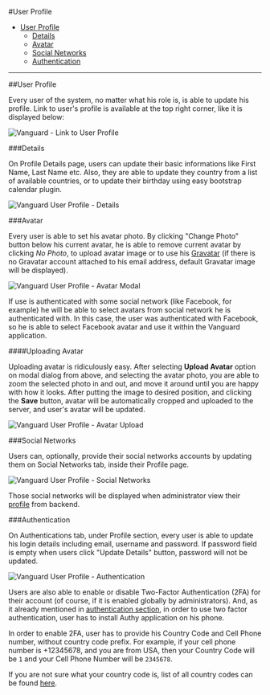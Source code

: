 #User Profile

* [User Profile](#user-profile)
	* [Details](#details)
	* [Avatar](#avatar)
	* [Social Networks](#social-networks)
	* [Authentication](#auth)

---

<a name="user-profile"></a>
##User Profile

Every user of the system, no matter what his role is, is able to update his profile. Link to user's profile is available at the top right corner, like it is displayed below:

![Vanguard - Link to User Profile](assets/img/link-user-profile.png)

<a name="details"></a>
###Details

On Profile Details page, users can update their basic informations like First Name, Last Name etc. Also, they are able to update they country from a list of available countries, or to update their birthday using easy bootstrap calendar plugin.

![Vanguard User Profile - Details](assets/img/profile-details.png)

<a name="avatar"></a>
###Avatar

Every user is able to set his avatar photo. By clicking "Change Photo" button below his current avatar, he is able to remove current avatar by clicking _No Photo_, to upload avatar image or to use his [Gravatar](https://en.gravatar.com/) (if there is no Gravatar account attached to his email address, default Gravatar image will be displayed).

![Vanguard User Profile - Avatar Modal](assets/img/profile-avatar-modal.png)

If use is authenticated with some social network (like Facebook, for example) he will be able to select avatars from social network he is authenticated with. In this case, the user was authenticated with Facebook, so he is able to select Facebook avatar and use it within the Vanguard application.

####Uploading Avatar

Uploading avatar is ridiculously easy. After selecting **Upload Avatar** option on modal dialog from above, and selecting the avatar photo,  you are able to zoom the selected photo in and out, and move it around until you are happy with how it looks. 
After putting the image to desired position, and clicking the **Save** button, avatar will be automatically cropped and uploaded to the server, and user's avatar will be updated.

![Vanguard User Profile - Avatar Upload](assets/img/profile-avatar-upload.png)

<a name="social-networks"></a>
###Social Networks

Users can, optionally, provide their social networks accounts by updating them on Social Networks tab, inside their Profile page.

 ![Vanguard User Profile - Social Networks](assets/img/profile-socials.png)

Those social networks will be displayed when administrator view their [profile](users.html#user-details) from backend.

<a name="auth"></a>
###Authentication

On Authentications tab, under Profile section, every user is able to update his login details including email, username and password. If password field is empty when users click "Update Details" button, password will not be updated.

![Vanguard User Profile - Authentication](assets/img/profile-auth.png)

Users are also able to enable or disable Two-Factor Authentication (2FA) for their account (of course, if it is enabled globally by administrators). And, as it already mentioned in [authentication section](authentication.html#two-factor-token), in order to use two factor authentication, user has to install Authy application on his phone.

In order to enable 2FA, user has to provide his Country Code and Cell Phone number, without country code prefix. For example, if your cell phone number is +12345678, and you are from USA, then your Country Code will be `1` and your Cell Phone Number will be `2345678`.

If you are not sure what your country code is, list of all country codes can be found [here](https://countrycode.org/).


